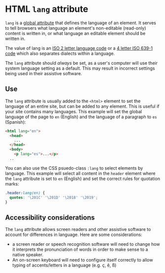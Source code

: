 # HTML `lang` attribute

`lang` is a [global attribute](https://developer.mozilla.org/en-US/docs/Web/HTML/Global_attributes) that defines the language of an element. It serves to tell browsers what language an element's non-editable (read-only) content is written in, or what language an editable element should be written in.

The value of lang is an [ISO 2 letter language code](https://www.sitepoint.com/iso-2-letter-language-codes/) or a [4 letter ISO 639-1 code](https://www.andiamo.co.uk/resources/iso-language-codes) which also separates dialects within a language.

The `lang` attribute should *always* be set, as a user's computer will use their system language setting as a default. This may result in incorrect settings being used in their assistive software.

## Use
The `lang` attribute is usually added to the `<html>` element to set the language of an entire site, but can be added to any element. This is useful if your site contains many languages. This example will set the global language of the page to `en` (English) and the language of a paragraph to `es` (Spanish):

```html
<html lang="en">
  <head>
    ...
  </head>
  <body>
    <p lang="es">...</p>
  ..
```

You can also use the CSS psuedo-class `:lang` to select elements by language.
This example will select all content in the `header` element where the `lang` attribute is set to `en` (English) and set the correct rules for quotation marks:

```css
.header:lang(en) {
  quotes: '\201C' '\201D' '\2018' '\2019';
}
```

## Accessibility considerations

The `lang` attribute allows screen readers and other assistive software to account for differences in language. Here are some considerations:
- a screen reader or speech recognition software will need to change how it interprets the pronunciation of words in order to make sense to a native speaker.
- An on-screen keyboard will need to configure itself correctly to allow typing of accents/letters in a language (e.g. ç, ê, ß)
